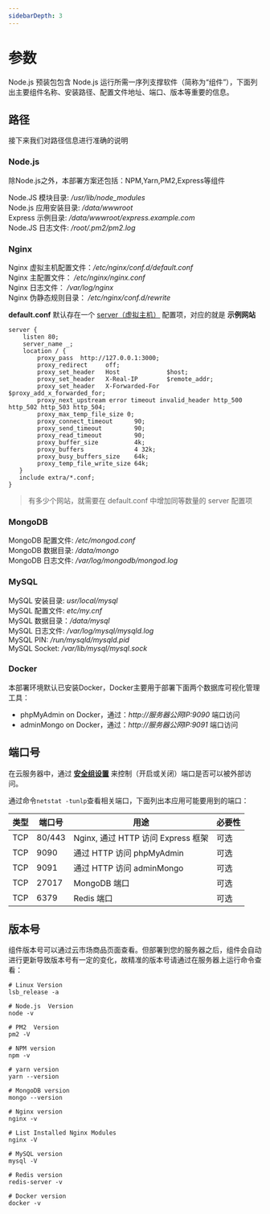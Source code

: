 ```yaml
---
sidebarDepth: 3
---
```


# 参数

Node.js 预装包包含 Node.js 运行所需一序列支撑软件（简称为“组件”），下面列出主要组件名称、安装路径、配置文件地址、端口、版本等重要的信息。

## 路径

接下来我们对路径信息进行准确的说明

### Node.js

除Node.js之外，本部署方案还包括：NPM,Yarn,PM2,Express等组件  

Node.JS 模块目录: */usr/lib/node_modules*  
Node.js 应用安装目录: */data/wwwroot*  
Express 示例目录: */data/wwwroot/express.example.com*  
Node.JS 日志文件: */root/.pm2/pm2.log*  

### Nginx

Nginx 虚拟主机配置文件：*/etc/nginx/conf.d/default.conf*  
Nginx 主配置文件： */etc/nginx/nginx.conf*  
Nginx 日志文件： */var/log/nginx*  
Nginx 伪静态规则目录： */etc/nginx/conf.d/rewrite*

**default.conf** 默认存在一个 [server（虚拟主机）](https://support.websoft9.com/docs/linux/zh/webs-nginx.html#虚拟主机) 配置项，对应的就是 **示例网站**
```
server {
    listen 80;
    server_name _;
    location / {
        proxy_pass  http://127.0.0.1:3000;
        proxy_redirect     off;
        proxy_set_header   Host             $host;
        proxy_set_header   X-Real-IP        $remote_addr;
        proxy_set_header   X-Forwarded-For  $proxy_add_x_forwarded_for;
        proxy_next_upstream error timeout invalid_header http_500 http_502 http_503 http_504;
        proxy_max_temp_file_size 0;
        proxy_connect_timeout      90;
        proxy_send_timeout         90;
        proxy_read_timeout         90;
        proxy_buffer_size          4k;
        proxy_buffers              4 32k;
        proxy_busy_buffers_size    64k;
        proxy_temp_file_write_size 64k;
   }
   include extra/*.conf;
}
```

> 有多少个网站，就需要在 default.conf 中增加同等数量的 server 配置项

### MongoDB

MongoDB 配置文件: */etc/mongod.conf*  
MongoDB 数据目录: */data/mongo*  
MongoDB 日志文件: */var/log/mongodb/mongod.log*

### MySQL

MySQL 安装目录: *usr/local/mysql*  
MySQL 配置文件: *etc/my.cnf*   
MySQL 数据目录：*/data/mysql*   
MySQL 日志文件: */var/log/mysql/mysqld.log*   
MySQL PIN: */run/mysqld/mysqld.pid*   
MySQL Socket: */var/lib/mysql/mysql.sock*

### Docker

本部署环境默认已安装Docker，Docker主要用于部署下面两个数据库可视化管理工具：

* phpMyAdmin on Docker，通过：*http://服务器公网IP:9090* 端口访问
* adminMongo on Docker，通过：*http://服务器公网IP:9091* 端口访问

## 端口号

在云服务器中，通过 **[安全组设置](https://support.websoft9.com/docs/faq/zh/tech-instance.html)** 来控制（开启或关闭）端口是否可以被外部访问。 

通过命令`netstat -tunlp`查看相关端口，下面列出本应用可能要用到的端口：

| 类型 | 端口号 | 用途 |  必要性 |
| --- | --- | --- | --- |
| TCP | 80/443 | Nginx, 通过 HTTP 访问 Express 框架 | 可选 |
| TCP | 9090 | 通过 HTTP 访问 phpMyAdmin | 可选 |
| TCP | 9091 | 通过 HTTP 访问 adminMongo | 可选 |
| TCP | 27017 |MongoDB 端口 | 可选 |
| TCP | 6379 | Redis 端口 | 可选 |

## 版本号

组件版本号可以通过云市场商品页面查看。但部署到您的服务器之后，组件会自动进行更新导致版本号有一定的变化，故精准的版本号请通过在服务器上运行命令查看：

```shell
# Linux Version
lsb_release -a

# Node.js  Version
node -v

# PM2  Version
pm2 -V

# NPM version
npm -v

# yarn version
yarn --version

# MongoDB version
mongo --version

# Nginx version
nginx -v

# List Installed Nginx Modules
nginx -V

# MySQL version
mysql -V

# Redis version
redis-server -v

# Docker version
docker -v
```